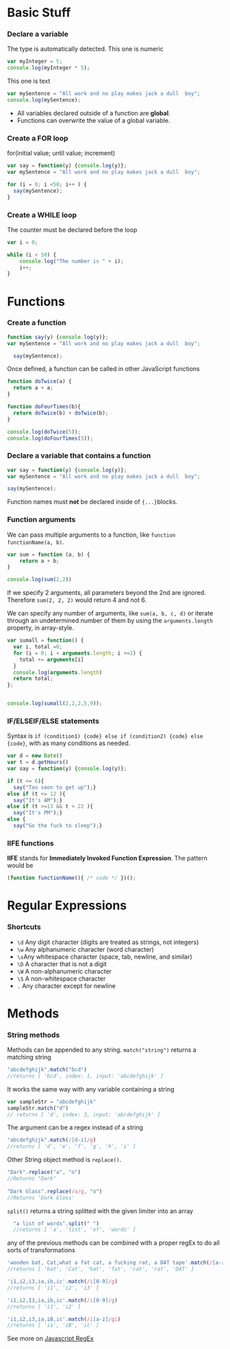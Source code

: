 # Basic Stuff
### Declare a variable

The type is automatically detected. This one is numeric

```javascript
var myInteger = 5;
console.log(myInteger * 5);
```

This one is text
```javascript
var mySentence = "All work and no play makes jack a dull  boy";
console.log(mySentence);
```

 * All variables declared outside of a function are **global**.
 * Functions can overwrite the value of a global variable. 

### Create a FOR loop

for(initial value; until value; increment)

```javascript
var say = function(y) {console.log(y)}; 
var mySentence = "All work and no play makes jack a dull  boy";

for (i = 0; i <50; i++ ) {
  say(mySentence);
}
```
### Create a WHILE loop

The counter must be declared before the loop
```javascript
var i = 0;

while (i < 50) {
    console.log("The number is " + i);
    i++;   
}
```

# Functions
### Create a function
```javascript
function say(y) {console.log(y)}; 
var mySentence = "All work and no play makes jack a dull  boy";

  say(mySentence);
```

Once defined, a function can be called in other JavaScript functions

```javascript
function doTwice(a) {
  return a + a;
}

function doFourTimes(b){
  return doTwice(b) + doTwice(b);
}

console.log(doTwice(5));
console.log(doFourTimes(5));
```

### Declare a variable that contains a function

```javascript
var say = function(y) {console.log(y)}; 
var mySentence = "All work and no play makes jack a dull  boy";

say(mySentence);
```
Function names must **not** be declared inside of `{...}`blocks.

### Function arguments

We can pass multiple arguments to a function, like `function functionName(a, b)`.
```javascript
var sum = function (a, b) {
    return a + b;
}

console.log(sum(2,2))
```

If we specify 2 arguments, all parameters beyond the 2nd are ignored. Therefore `sum(2, 2, 2)` would return 4 and not 6. 

We can specify any number of arguments, like `sum(a, b, c, d)` or iterate through an undetermined number of them by using the `arguments.length` property, in array-style. 

```javascript
var sumall = function() { 
  var i, total =0;
  for (i = 0; i < arguments.length; i +=1) {
    total += arguments[i]
  }
  console.log(arguments.length)
  return total;
}; 


console.log(sumall(2,2,2,5,9));
```


### IF/ELSEIF/ELSE statements

Syntax is `if (condition1) {code} else if (condition2) {code} else {code}`, with as many conditions as needed. 

```javascript
var d = new Date()
var t = d.getHours()
var say = function(y) {console.log(y)}; 

if (t <= 6){
  say("Too soon to get up");}
else if (t <= 12 ){
  say("It's AM");} 
else if (t >=13 && t < 22 ){
  say("It's PM");}
else {
  say("Go the fuck to sleep");}
```

### IIFE functions

**IIFE** stands for **Immediately Invoked Function Expression**. The pattern would be 

```javascript
(function functionName(){ /* code */ })();
```
# Regular Expressions
### Shortcuts
* `\d` Any digit character (digits are treated as strings, not integers)
* `\w` Any alphanumeric character (word character)
* `\s`Any whitespace character (space, tab, newline, and similar)
* `\D` A character that is not a digit
* `\W` A non-alphanumeric character
* `\S` A non-whitespace character
* `.` Any character except for newline

# Methods
### String methods

Methods can be appended to any string. `match("string")` returns a matching string    
```javascript
"abcdefghijk".match("bcd")
//returns [ 'bcd', index: 1, input: 'abcdefghijk' ]
```
It works the same way with any variable containing a string
```javascript
var sampleStr = "abcdefghijk"
sampleStr.match("d")
// returns [ 'd', index: 3, input: 'abcdefghijk' ]
```
The argument can be a regex instead of a string
```javascript
"abcdefghijk".match(/[d-i]/g)
//returns [ 'd', 'e', 'f', 'g', 'h', 'i' ] 
```
Other String object method is  `replace()`.
```javascript
"Dark".replace("a", "o")
//Returns "Dork"
 
"Dark Glass".replace(/a/g, "o")
//Returns 'Dork Gloss'
```
 `split()` returns a string splitted with the given limiter into an array
```javascript
  "a list of words".split(" ")
  //returns [ 'a', 'list', 'of', 'words' ]
  ``` 
any of the previous methods can be combined with a proper regEx to do all sorts of transformations 
```javascript
'wooden bat, Cat,what a fat cat, a fucking rat, a DAT tape'.match(/[a-z]at/gi)
//returns [ 'bat', 'Cat', 'hat', 'fat', 'cat', 'rat', 'DAT' ]

'i1,i2,i3,ia,ib,ic'.match(/i[0-9]/g)
//returns [ 'i1', 'i2', 'i3' ]

'i1,i2,I3,ia,ib,ic'.match(/i[0-9]/g)
//returns [ 'i1', 'i2' ]

'i1,i2,i3,ia,iB,ic'.match(/i[a-z]/gi)
//returns [ 'ia', 'iB', 'ic' ]
```
See more on [Javascript RegEx](javascript_regex.md)
